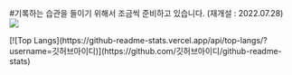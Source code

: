 #기록하는 습관을 들이기 위해서 조금씩 준비하고 있습니다. (재개설 : 2022.07.28)
<img src="https://img.shields.io/badge/이름-색상코드?style=flat-square&logo=로고명&logoColor=로고색"/>
<div>[![Top Langs](https://github-readme-stats.vercel.app/api/top-langs/?username=깃허브아이디)](https://github.com/깃허브아이디/github-readme-stats)</div>
